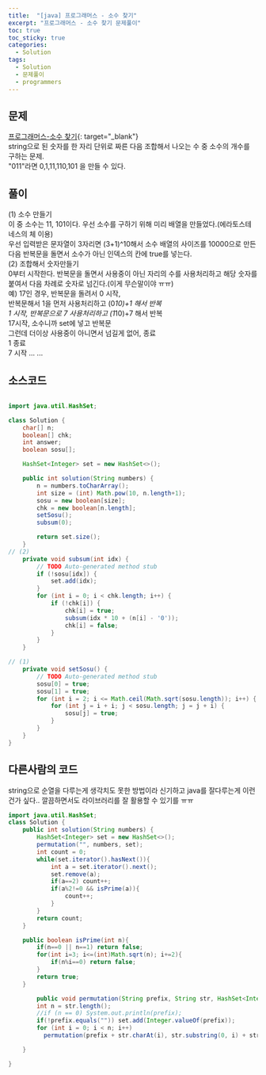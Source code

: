 ```yaml
---
title:  "[java] 프로그래머스 - 소수 찾기"
excerpt: "프로그래머스 - 소수 찾기 문제풀이"
toc: true
toc_sticky: true
categories:
  - Solution
tags:
  - Solution
  - 문제풀이
  - programmers
---
```

## 문제  
[프로그래머스-소수 찾기](https://programmers.co.kr/learn/courses/30/lessons/42839?language=java){: target="_blank"}  
string으로 된 숫자를 한 자리 단위로 짜른 다음 조합해서 나오는 수 중 소수의 개수를 구하는 문제.  
"011"라면 0,1,11,110,101 을 만들 수 있다.  


## 풀이  
(1) 소수 만들기  
이 중 소수는 11, 101이다. 우선 소수를 구하기 위해 미리 배열을 만들었다.(에라토스테네스의 체 이용)  
우선 입력받은 문자열이 3자리면 (3+1)^10해서 소수 배열의 사이즈를 10000으로 만든다음 반복문을 돌면서 소수가 아닌 인덱스의 칸에 true를 넣는다.  
(2) 조합해서 숫자만들기  
0부터 시작한다. 반복문을 돌면서 사용중이 아닌 자리의 수를 사용처리하고 해당 숫자를 붙여서 다음 차례로 숫자로 넘긴다.(이게 무슨말이야 ㅠㅠ)  
예) 17인 경우, 반복문을 돌려서 0 시작,  
반복문해서 1을 먼저 사용처리하고 (0*10)+1 해서 반복   
1 시작, 반복문으로 7 사용처리하고 (1*10)+7 해서 반복  
17시작, 소수니까 set에 넣고 반복문  
그런데 더이상 사용중이 아니면서 넘길게 없어, 종료  
1 종료  
7 시작 ... ...


## 소스코드  
```java

import java.util.HashSet;

class Solution {
	char[] n;
	boolean[] chk;
	int answer;
	boolean sosu[];

	HashSet<Integer> set = new HashSet<>();

	public int solution(String numbers) {
		n = numbers.toCharArray();
		int size = (int) Math.pow(10, n.length+1);
		sosu = new boolean[size];
		chk = new boolean[n.length];
		setSosu();
		subsum(0);

		return set.size();
	}
// (2)
	private void subsum(int idx) {
		// TODO Auto-generated method stub
		if (!sosu[idx]) {
			set.add(idx);
		}
		for (int i = 0; i < chk.length; i++) {
			if (!chk[i]) {
				chk[i] = true;
				subsum(idx * 10 + (n[i] - '0'));
				chk[i] = false;
			}
		}
	}

// (1)
	private void setSosu() {
		// TODO Auto-generated method stub
		sosu[0] = true;
		sosu[1] = true;
		for (int i = 2; i <= Math.ceil(Math.sqrt(sosu.length)); i++) {
			for (int j = i + i; j < sosu.length; j = j + i) {
				sosu[j] = true;
			}
		}
	}
}
```

## 다른사람의 코드  
string으로 순열을 다루는게 생각치도 못한 방법이라 신기하고 java를 잘다루는게 이런건가 싶다.. 깔끔하면서도 라이브러리를 잘 활용할 수 있기를 ㅠㅠ
```java
import java.util.HashSet;
class Solution {
    public int solution(String numbers) {
        HashSet<Integer> set = new HashSet<>();
        permutation("", numbers, set);
        int count = 0;
        while(set.iterator().hasNext()){
            int a = set.iterator().next();
            set.remove(a);
            if(a==2) count++;
            if(a%2!=0 && isPrime(a)){
                count++;
            }
        }        
        return count;
    }

    public boolean isPrime(int n){
        if(n==0 || n==1) return false;
        for(int i=3; i<=(int)Math.sqrt(n); i+=2){
            if(n%i==0) return false;
        }
        return true;
    }

        public void permutation(String prefix, String str, HashSet<Integer> set) {
        int n = str.length();
        //if (n == 0) System.out.println(prefix);
        if(!prefix.equals("")) set.add(Integer.valueOf(prefix));
        for (int i = 0; i < n; i++)
          permutation(prefix + str.charAt(i), str.substring(0, i) + str.substring(i+1, n), set);

    }

}
```
